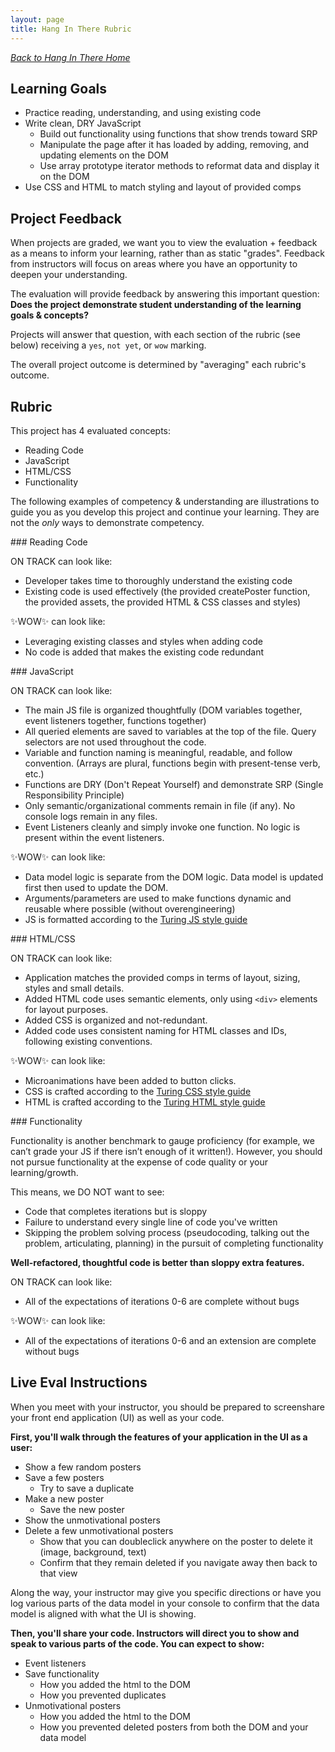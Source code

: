 ```yaml
---
layout: page
title: Hang In There Rubric
---
```


_[Back to Hang In There Home](./index)_


## Learning Goals

* Practice reading, understanding, and using existing code
* Write clean, DRY JavaScript
  * Build out functionality using functions that show trends toward SRP
  * Manipulate the page after it has loaded by adding, removing, and updating elements on the DOM
  * Use array prototype iterator methods to reformat data and display it on the DOM
* Use CSS and HTML to match styling and layout of provided comps

## Project Feedback

When projects are graded, we want you to view the evaluation + feedback as a means to inform your learning, rather than as static "grades". Feedback from instructors will focus on areas where you have an opportunity to deepen your understanding. 

The evaluation will provide feedback by answering this important question: **Does the project demonstrate student understanding of the learning goals & concepts?**   

Projects will answer that question, with each section of the rubric (see below) receiving a `yes`, `not yet`, or `wow` marking.

The overall project outcome is determined by "averaging" each rubric's outcome. 
<!-- You can think of a "yes" being worth a 1, a "not yet" being worth a 0, and a "wow" being worth a 2. For this project, an average of 0.5 is considered a passing project that demonstrates good student understanding! -->

## Rubric

This project has 4 evaluated concepts:


- Reading Code
- JavaScript
- HTML/CSS
- Functionality

The following examples of competency & understanding are illustrations to guide you as you develop this project and continue your learning. They are not the *only* ways to demonstrate competency.

<section class="dropdown">
### Reading Code

ON TRACK can look like:
- Developer takes time to thoroughly understand the existing code
- Existing code is used effectively (the provided createPoster function, the provided assets, the provided HTML & CSS classes and styles)

✨WOW✨ can look like:
- Leveraging existing classes and styles when adding code
- No code is added that makes the existing code redundant
</section>

<section class="dropdown">
### JavaScript

ON TRACK can look like:
- The main JS file is organized thoughtfully (DOM variables together, event listeners together, functions together)
- All queried elements are saved to variables at the top of the file. Query selectors are not used throughout the code. 
- Variable and function naming is meaningful, readable, and follow convention. (Arrays are plural, functions begin with present-tense verb, etc.) 
- Functions are DRY (Don't Repeat Yourself) and demonstrate SRP (Single Responsibility Principle)
- Only semantic/organizational comments remain in file (if any). No console logs remain in any files.
- Event Listeners cleanly and simply invoke one function.  No logic is present within the event listeners.

✨WOW✨ can look like:

- Data model logic is separate from the DOM logic. Data model is updated first then used to update the DOM. 
- Arguments/parameters are used to make functions dynamic and reusable where possible (without overengineering)
- JS is formatted according to the [Turing JS style guide](https://github.com/turingschool-examples/javascript/tree/main/es5)
</section>

<section class="dropdown">
### HTML/CSS

ON TRACK can look like:
- Application matches the provided comps in terms of layout, sizing, styles and small details.
- Added HTML code uses semantic elements, only using `<div>` elements for layout purposes.
- Added CSS is organized and not-redundant.
- Added code uses consistent naming for HTML classes and IDs, following existing conventions.

✨WOW✨ can look like:
- Microanimations have been added to button clicks.
- CSS is crafted according to the [Turing CSS style guide](https://github.com/turingschool-examples/css)
- HTML is crafted according to the [Turing HTML style guide](https://github.com/turingschool-examples/html)
</section>

<section class="dropdown">
### Functionality

Functionality is another benchmark to gauge proficiency (for example, we can’t grade your JS if there isn’t enough of it written!). However, you should not pursue functionality at the expense of code quality or your learning/growth.

This means, we DO NOT want to see:

* Code that completes iterations but is sloppy
* Failure to understand every single line of code you've written
* Skipping the problem solving process (pseudocoding, talking out the problem, articulating, planning) in the pursuit of completing functionality

**Well-refactored, thoughtful code is better than sloppy extra features.**

ON TRACK can look like:
- All of the expectations of iterations 0-6 are complete without bugs

✨WOW✨ can look like:
- All of the expectations of iterations 0-6 and an extension are complete without bugs
</section>


## Live Eval Instructions
 
When you meet with your instructor, you should be prepared to screenshare your front end application (UI) as well as your code.   

**First, you'll walk through the features of your application in the UI as a user:**
- Show a few random posters
- Save a few posters 
  - Try to save a duplicate
- Make a new poster
  - Save the new poster
- Show the unmotivational posters
- Delete a few unmotivational posters 
  - Show that you can doubleclick anywhere on the poster to delete it (image, background, text)
  - Confirm that they remain deleted if you navigate away then back to that view

Along the way, your instructor may give you specific directions or have you log various parts of the data model in your console to confirm that the data model is aligned with what the UI is showing. 

**Then, you'll share your code.  Instructors will direct you to show and speak to various parts of the code. You can expect to show:**
- Event listeners
- Save functionality
  - How you added the html to the DOM
  - How you prevented duplicates
- Unmotivational posters 
  - How you added the html to the DOM
  - How you prevented deleted posters from both the DOM and your data model